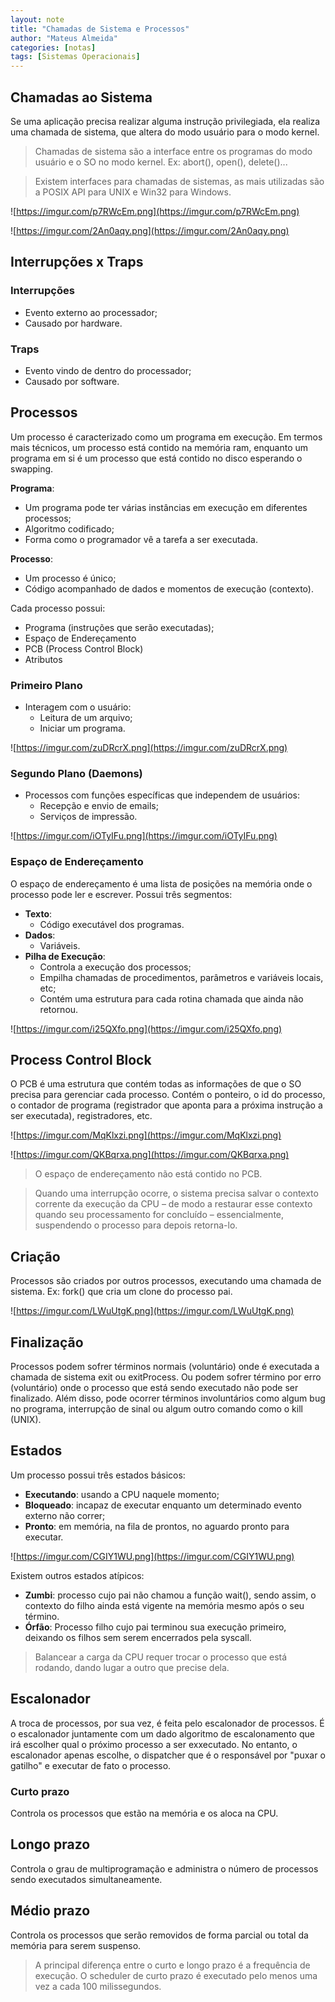 ```yaml
---
layout: note
title: "Chamadas de Sistema e Processos"
author: "Mateus Almeida"
categories: [notas]
tags: [Sistemas Operacionais]
---
```


## Chamadas ao Sistema
Se uma aplicação precisa realizar alguma instrução privilegiada, ela realiza uma chamada de sistema, que altera do modo usuário para o modo kernel.

>Chamadas de sistema são a interface entre os programas do modo usuário e o SO no modo kernel. Ex: abort(), open(), delete()...

>Existem interfaces para chamadas de sistemas, as mais utilizadas são a POSIX API para UNIX e Win32 para Windows.

![https://imgur.com/p7RWcEm.png](https://imgur.com/p7RWcEm.png)

![https://imgur.com/2An0aqy.png](https://imgur.com/2An0aqy.png)

## Interrupções x Traps

### Interrupções
- Evento externo ao processador;
- Causado por hardware.

### Traps
- Evento vindo de dentro do processador;
- Causado por software.

## Processos
Um processo é caracterizado como um programa em execução. Em termos mais técnicos, um processo está contido na memória ram, enquanto um programa em si é um processo que está contido no disco esperando o swapping.

**Programa**:
- Um programa pode ter várias instâncias em execução em diferentes processos;
- Algoritmo codificado;
- Forma como o programador vê a tarefa a ser executada.

**Processo**:
- Um processo é único;
- Código acompanhado de dados e momentos de execução (contexto).

Cada processo possui:
- Programa (instruções que serão executadas);
- Espaço de Endereçamento
- PCB (Process Control Block)
- Atributos

### Primeiro Plano
- Interagem com o usuário:
	- Leitura de um arquivo;
	- Iniciar um programa.

![https://imgur.com/zuDRcrX.png](https://imgur.com/zuDRcrX.png)

### Segundo Plano (Daemons)
- Processos com funções específicas que independem de usuários:
	- Recepção e envio de emails;
	- Serviços de impressão.

![https://imgur.com/iOTyIFu.png](https://imgur.com/iOTyIFu.png)

### Espaço de Endereçamento
O espaço de endereçamento é uma lista de posições na memória onde o processo pode ler e escrever. Possui três segmentos:

- **Texto**:
	- Código executável dos programas.
- **Dados**:
	- Variáveis.
- **Pilha de Execução**:
	- Controla a execução dos processos;
	- Empilha chamadas de procedimentos, parâmetros e variáveis locais, etc;
	- Contém uma estrutura para cada rotina chamada que ainda não retornou.

![https://imgur.com/i25QXfo.png](https://imgur.com/i25QXfo.png)

## Process Control Block

O PCB é uma estrutura que contém todas as informações de que o SO precisa para gerenciar cada processo. Contém o ponteiro, o id do processo, o contador de programa (registrador que aponta para a próxima instrução a ser executada), registradores, etc.

![https://imgur.com/MqKlxzi.png](https://imgur.com/MqKlxzi.png)

![https://imgur.com/QKBqrxa.png](https://imgur.com/QKBqrxa.png)

>O espaço de endereçamento não está contido no PCB.

>Quando uma interrupção ocorre, o sistema precisa salvar o contexto corrente da execução da CPU – de modo a restaurar esse contexto quando seu processamento for concluído – essencialmente, suspendendo o processo para depois retorna-lo.

## Criação
Processos são criados por outros processos, executando uma chamada de sistema. Ex: fork() que cria um clone do processo pai.

![https://imgur.com/LWuUtgK.png](https://imgur.com/LWuUtgK.png)

## Finalização
Processos podem sofrer términos normais (voluntário) onde é executada a chamada de sistema exit ou exitProcess. Ou podem sofrer término por erro (voluntário) onde o processo que está sendo executado não pode ser finalizado. Além disso, pode ocorrer términos involuntários como algum bug no programa, interrupção de sinal ou algum outro comando como o kill (UNIX).

## Estados
Um processo possui três estados básicos:
- **Executando**: usando a CPU naquele momento;
- **Bloqueado**: incapaz de executar enquanto um determinado evento externo não correr;
- **Pronto**: em memória, na fila de prontos, no aguardo pronto para executar.

![https://imgur.com/CGIY1WU.png](https://imgur.com/CGIY1WU.png)

Existem outros estados atípicos:
- **Zumbi**: processo cujo pai não chamou a função wait(), sendo assim, o contexto do filho ainda está vigente na memória mesmo após o seu término.
- **Órfão**: Processo filho cujo pai terminou sua execução primeiro, deixando os filhos sem serem encerrados pela syscall.

>Balancear a carga da CPU requer trocar o processo que está rodando, dando lugar a outro que precise dela.

## Escalonador
A troca de processos, por sua vez, é feita pelo escalonador de processos. É o escalonador juntamente com um dado algoritmo de escalonamento que irá escolher qual o próximo processo a ser exxecutado. No entanto, o escalonador apenas escolhe, o dispatcher que é o responsável por "puxar o gatilho" e executar de fato o processo.

### Curto prazo
Controla os processos que estão na memória e os aloca na CPU.

## Longo prazo
Controla o grau de multiprogramação e administra o número de processos sendo executados simultaneamente.

## Médio prazo
Controla os processos que serão removidos de forma parcial ou total da memória para serem suspenso.

>A principal diferença entre o curto e longo prazo é a frequência de execução. O scheduler de curto prazo é executado pelo menos uma vez a cada 100 milissegundos.
